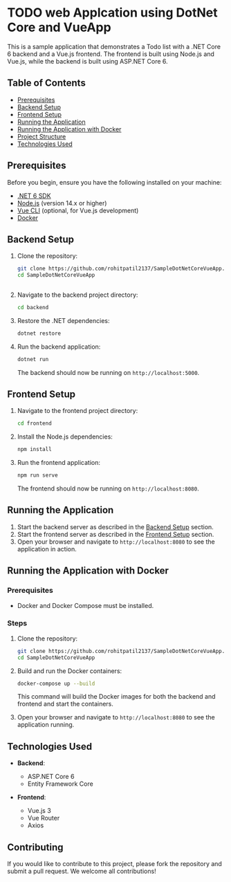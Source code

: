 
# TODO web Applcation using DotNet Core and VueApp

This is a sample application that demonstrates a Todo list with a .NET Core 6 backend and a Vue.js frontend. The frontend is built using Node.js and Vue.js, while the backend is built using ASP.NET Core 6.

## Table of Contents

- [Prerequisites](#prerequisites)
- [Backend Setup](#backend-setup)
- [Frontend Setup](#frontend-setup)
- [Running the Application](#running-the-application)
- [Running the Application with Docker](#running-the-application-with-docker)
- [Project Structure](#project-structure)
- [Technologies Used](#technologies-used)

## Prerequisites

Before you begin, ensure you have the following installed on your machine:

- [.NET 6 SDK](https://dotnet.microsoft.com/download/dotnet/6.0)
- [Node.js](https://nodejs.org/) (version 14.x or higher)
- [Vue CLI](https://cli.vuejs.org/) (optional, for Vue.js development)
- [Docker](https://www.docker.com/)

## Backend Setup

1. Clone the repository:

   ```sh
   git clone https://github.com/rohitpatil2137/SampleDotNetCoreVueApp.git
   cd SampleDotNetCoreVueApp 
  

2. Navigate to the backend project directory:

   ```sh
   cd backend
   ```

3. Restore the .NET dependencies:

   ```sh
   dotnet restore
   ```

4. Run the backend application:

   ```sh
   dotnet run
   ```

   The backend should now be running on `http://localhost:5000`.

## Frontend Setup

1. Navigate to the frontend project directory:

   ```sh
   cd frontend
   ```

2. Install the Node.js dependencies:

   ```sh
   npm install
   ```

3. Run the frontend application:

   ```sh
   npm run serve
   ```

   The frontend should now be running on `http://localhost:8080`.

## Running the Application

1. Start the backend server as described in the [Backend Setup](#backend-setup) section.
2. Start the frontend server as described in the [Frontend Setup](#frontend-setup) section.
3. Open your browser and navigate to `http://localhost:8080` to see the application in action.

## Running the Application with Docker

### Prerequisites

- Docker and Docker Compose must be installed.

### Steps

1. Clone the repository:

   ```sh
   git clone https://github.com/rohitpatil2137/SampleDotNetCoreVueApp.git
   cd SampleDotNetCoreVueApp
   ```

2. Build and run the Docker containers:

   ```sh
   docker-compose up --build
   ```

   This command will build the Docker images for both the backend and frontend and start the containers.

3. Open your browser and navigate to `http://localhost:8080` to see the application running.


## Technologies Used

- **Backend**:
  - ASP.NET Core 6
  - Entity Framework Core

- **Frontend**:
  - Vue.js 3
  - Vue Router
  - Axios

## Contributing

If you would like to contribute to this project, please fork the repository and submit a pull request. We welcome all contributions!
